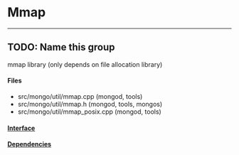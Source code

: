 # Mmap


-------------

## TODO: Name this group
mmap library (only depends on file allocation library)

#### Files
- src/mongo/util/mmap.cpp   (mongod, tools)
- src/mongo/util/mmap.h   (mongod, tools, mongos)
- src/mongo/util/mmap\_posix.cpp   (mongod, tools)

#### [Interface](interface/0)

#### [Dependencies](dependencies/0)
